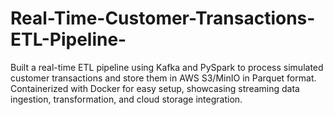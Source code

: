 # Real-Time-Customer-Transactions-ETL-Pipeline-
Built a real-time ETL pipeline using Kafka and PySpark to process simulated customer transactions and store them in AWS S3/MinIO in Parquet format. Containerized with Docker for easy setup, showcasing streaming data ingestion, transformation, and cloud storage integration.
